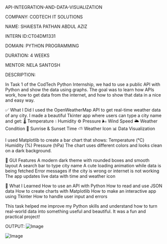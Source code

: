 API-INTEGRATION-AND-DATA-VISUALIZATION

COMPANY: CODTECH IT SOLUTIONS

NAME: SHAIESTA PATHAN ABDUL AZIZ

INTERN ID:CT04DM1331

DOMAIN: PYTHON PROGRAMMING

DURATION: 4 WEEKS

MENTOR: NELA SANTOSH

DESCRIPTION:

In Task 1 of the CodTech Python Internship, we had to use a public API with Python and show the data using graphs. The goal was to learn how APIs work, how to get data from the internet, and how to show that data in a nice and easy way.

✅ What I Did
I used the OpenWeatherMap API to get real-time weather data of any city.
I made a beautiful Tkinter app where users can type a city name and get:
🌡 Temperature
💧 Humidity
⚙ Pressure
🌬 Wind Speed
🌥 Weather Condition
🌅 Sunrise & Sunset Time
⛅ Weather Icon
📊 Data Visualization

I used Matplotlib to create a bar chart that shows:
Temperature (°C)
Humidity (%)
Pressure (hPa)
The chart uses different colors and looks clean on a dark background.

🎨 GUI Features
A modern dark theme with rounded boxes and smooth layout
A search bar to type city name
A cute loading animation while data is being fetched
Error messages if the city is wrong or internet is not working
The app updates live data with time and weather icon

🎯 What I Learned
How to use an API with Python
How to read and use JSON data
How to create charts with Matplotlib
How to make an interactive app using Tkinter
How to handle user input and errors

This task helped me improve my Python skills and understand how to turn real-world data into something useful and beautiful. It was a fun and practical project! 

OUTPUT:
![Image](https://github.com/user-attachments/assets/e8a91b5d-c12a-4289-ad0c-0bb9ec994305)

![Image](https://github.com/user-attachments/assets/aec58fed-57ac-4ebc-a4c5-f905df41c3d8)

